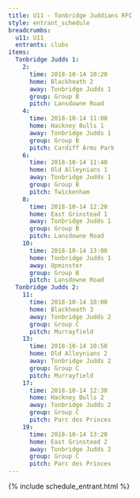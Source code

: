 ```yaml
---
title: U11 - Tonbridge Juddians RFC
style: entrant_schedule
breadcrumbs:
  u11: U11
  entrants: clubs
items:
  Tonbridge Judds 1:
    2:
      time: 2018-10-14 10:20
      home: Blackheath 2
      away: Tonbridge Judds 1
      group: Group B
      pitch: Lansdowne Road
    4:
      time: 2018-10-14 11:00
      home: Hackney Bulls 1
      away: Tonbridge Judds 1
      group: Group B
      pitch: Cardiff Arms Park
    6:
      time: 2018-10-14 11:40
      home: Old Alleynians 1
      away: Tonbridge Judds 1
      group: Group B
      pitch: Twickenham
    8:
      time: 2018-10-14 12:20
      home: East Grinstead 1
      away: Tonbridge Judds 1
      group: Group B
      pitch: Lansdowne Road
    10:
      time: 2018-10-14 13:00
      home: Tonbridge Judds 1
      away: Upminster
      group: Group B
      pitch: Lansdowne Road
  Tonbridge Judds 2:
    11:
      time: 2018-10-14 10:00
      home: Blackheath 3
      away: Tonbridge Judds 2
      group: Group C
      pitch: Murrayfield
    13:
      time: 2018-10-14 10:50
      home: Old Alleynians 2
      away: Tonbridge Judds 2
      group: Group C
      pitch: Murrayfield
    17:
      time: 2018-10-14 12:30
      home: Hackney Bulls 2
      away: Tonbridge Judds 2
      group: Group C
      pitch: Parc des Princes
    19:
      time: 2018-10-14 13:20
      home: East Grinstead 2
      away: Tonbridge Judds 2
      group: Group C
      pitch: Parc des Princes
---
```


{% include schedule_entrant.html %}
